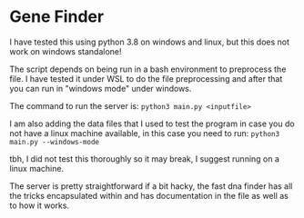 # Gene Finder
I have tested this using python 3.8 on windows and linux, but this does not work on windows standalone!

The script depends on being run in a bash environment to preprocess the file. I have tested it under WSL to do the 
file preprocessing and after that you can run in "windows mode" under windows.

The command to run the server is:
`python3 main.py <inputfile>`

I am also adding the data files that I used to test the program in case you do not have a linux machine available, in
this case you need to run:
`python3 main.py --windows-mode`

tbh, I did not test this thoroughly so it may break, I suggest running on a linux machine.

The server is pretty straightforward if a bit hacky, the fast dna finder has all the tricks encapsulated within and
has documentation in the file as well as to how it works.
